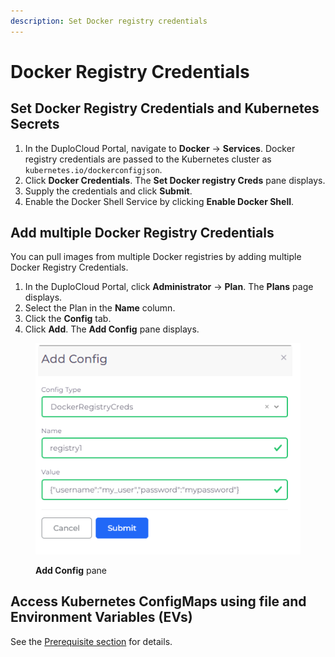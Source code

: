 ```yaml
---
description: Set Docker registry credentials
---
```


# Docker Registry Credentials

## Set Docker Registry Credentials and Kubernetes Secrets

1. In the DuploCloud Portal, navigate to  **Docker** -> **Services**. Docker registry credentials are passed to the Kubernetes cluster as `kubernetes.io/dockerconfigjson`.
2. Click **Docker Credentials**. The **Set Docker registry Creds** pane displays.
3. Supply the credentials and click **Submit**.
4. Enable the Docker Shell Service by clicking **Enable Docker Shell**.

## Add multiple Docker Registry Credentials

You can pull images from multiple Docker registries by adding multiple Docker Registry Credentials.

1. In the DuploCloud Portal, click **Administrator** -> **Plan**. The **Plans** page displays. &#x20;
2. Select the Plan in the **Name** column.
3. Click the **Config** tab.
4. Click **Add**. The **Add Config** pane displays.

<div align="left">

<figure><img src="../../../.gitbook/assets/aws_add_config (2).png" alt=""><figcaption><p><strong>Add Config</strong> pane</p></figcaption></figure>

</div>

## Access Kubernetes ConfigMaps using file and Environment Variables (EVs)

See the [Prerequisite section](passing-config-and-secrets.md) for details.
